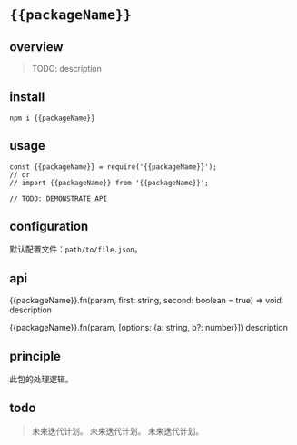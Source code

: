 # `{{packageName}}`

## overview

> TODO: description

## install
`npm i {{packageName}}`

## usage

```
const {{packageName}} = require('{{packageName}}');
// or
// import {{packageName}} from '{{packageName}}';

// TODO: DEMONSTRATE API
```

## configuration
默认配置文件：`path/to/file.json`。

## api

{{packageName}}.fn(param, first: string, second: boolean = true) => void
description

{{packageName}}.fn(param, [options: {a: string, b?: number}])
description

## principle
此包的处理逻辑。

## todo
> 未来迭代计划。
> 未来迭代计划。
> 未来迭代计划。